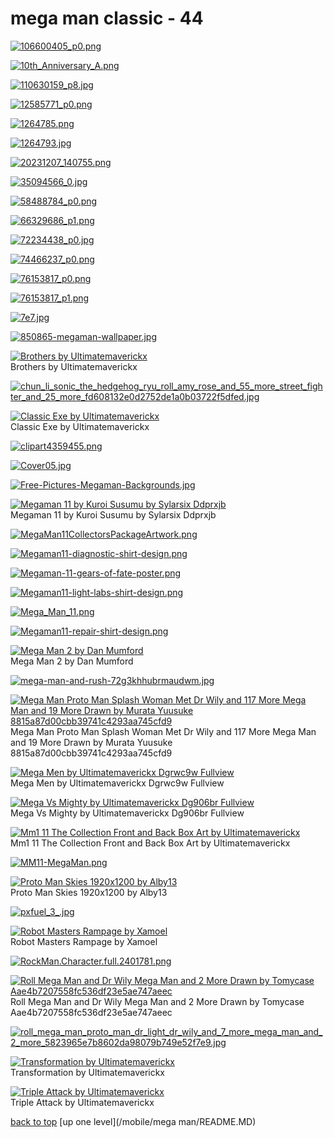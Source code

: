 # mega man classic - 44
[![106600405_p0.png](https://raw.githubusercontent.com/buckmanc/wallpapers/main/mobile/mega%20man/mega%20man%20classic/106600405_p0.png "106600405_p0.png")](https://raw.githubusercontent.com/buckmanc/wallpapers/main/mobile/mega%20man/mega%20man%20classic/106600405_p0.png)

[![10th_Anniversary_A.png](https://raw.githubusercontent.com/buckmanc/wallpapers/main/mobile/mega%20man/mega%20man%20classic/10th_Anniversary_A.png "10th_Anniversary_A.png")](https://raw.githubusercontent.com/buckmanc/wallpapers/main/mobile/mega%20man/mega%20man%20classic/10th_Anniversary_A.png)

[![110630159_p8.jpg](https://raw.githubusercontent.com/buckmanc/wallpapers/main/mobile/mega%20man/mega%20man%20classic/110630159_p8.jpg "110630159_p8.jpg")](https://raw.githubusercontent.com/buckmanc/wallpapers/main/mobile/mega%20man/mega%20man%20classic/110630159_p8.jpg)

[![12585771_p0.png](https://raw.githubusercontent.com/buckmanc/wallpapers/main/mobile/mega%20man/mega%20man%20classic/12585771_p0.png "12585771_p0.png")](https://raw.githubusercontent.com/buckmanc/wallpapers/main/mobile/mega%20man/mega%20man%20classic/12585771_p0.png)

[![1264785.png](https://raw.githubusercontent.com/buckmanc/wallpapers/main/mobile/mega%20man/mega%20man%20classic/1264785.png "1264785.png")](https://raw.githubusercontent.com/buckmanc/wallpapers/main/mobile/mega%20man/mega%20man%20classic/1264785.png)

[![1264793.jpg](https://raw.githubusercontent.com/buckmanc/wallpapers/main/mobile/mega%20man/mega%20man%20classic/1264793.jpg "1264793.jpg")](https://raw.githubusercontent.com/buckmanc/wallpapers/main/mobile/mega%20man/mega%20man%20classic/1264793.jpg)

[![20231207_140755.png](https://raw.githubusercontent.com/buckmanc/wallpapers/main/mobile/mega%20man/mega%20man%20classic/20231207_140755.png "20231207_140755.png")](https://raw.githubusercontent.com/buckmanc/wallpapers/main/mobile/mega%20man/mega%20man%20classic/20231207_140755.png)

[![35094566_0.jpg](https://raw.githubusercontent.com/buckmanc/wallpapers/main/mobile/mega%20man/mega%20man%20classic/35094566_0.jpg "35094566_0.jpg")](https://raw.githubusercontent.com/buckmanc/wallpapers/main/mobile/mega%20man/mega%20man%20classic/35094566_0.jpg)

[![58488784_p0.png](https://raw.githubusercontent.com/buckmanc/wallpapers/main/mobile/mega%20man/mega%20man%20classic/58488784_p0.png "58488784_p0.png")](https://raw.githubusercontent.com/buckmanc/wallpapers/main/mobile/mega%20man/mega%20man%20classic/58488784_p0.png)

[![66329686_p1.png](https://raw.githubusercontent.com/buckmanc/wallpapers/main/mobile/mega%20man/mega%20man%20classic/66329686_p1.png "66329686_p1.png")](https://raw.githubusercontent.com/buckmanc/wallpapers/main/mobile/mega%20man/mega%20man%20classic/66329686_p1.png)

[![72234438_p0.jpg](https://raw.githubusercontent.com/buckmanc/wallpapers/main/mobile/mega%20man/mega%20man%20classic/72234438_p0.jpg "72234438_p0.jpg")](https://raw.githubusercontent.com/buckmanc/wallpapers/main/mobile/mega%20man/mega%20man%20classic/72234438_p0.jpg)

[![74466237_p0.png](https://raw.githubusercontent.com/buckmanc/wallpapers/main/mobile/mega%20man/mega%20man%20classic/74466237_p0.png "74466237_p0.png")](https://raw.githubusercontent.com/buckmanc/wallpapers/main/mobile/mega%20man/mega%20man%20classic/74466237_p0.png)

[![76153817_p0.png](https://raw.githubusercontent.com/buckmanc/wallpapers/main/mobile/mega%20man/mega%20man%20classic/76153817_p0.png "76153817_p0.png")](https://raw.githubusercontent.com/buckmanc/wallpapers/main/mobile/mega%20man/mega%20man%20classic/76153817_p0.png)

[![76153817_p1.png](https://raw.githubusercontent.com/buckmanc/wallpapers/main/mobile/mega%20man/mega%20man%20classic/76153817_p1.png "76153817_p1.png")](https://raw.githubusercontent.com/buckmanc/wallpapers/main/mobile/mega%20man/mega%20man%20classic/76153817_p1.png)

[![7e7.jpg](https://raw.githubusercontent.com/buckmanc/wallpapers/main/mobile/mega%20man/mega%20man%20classic/7e7.jpg "7e7.jpg")](https://raw.githubusercontent.com/buckmanc/wallpapers/main/mobile/mega%20man/mega%20man%20classic/7e7.jpg)

[![850865-megaman-wallpaper.jpg](https://raw.githubusercontent.com/buckmanc/wallpapers/main/mobile/mega%20man/mega%20man%20classic/850865-megaman-wallpaper.jpg "850865-megaman-wallpaper.jpg")](https://raw.githubusercontent.com/buckmanc/wallpapers/main/mobile/mega%20man/mega%20man%20classic/850865-megaman-wallpaper.jpg)

[![Brothers by Ultimatemaverickx](https://raw.githubusercontent.com/buckmanc/wallpapers/main/mobile/mega%20man/mega%20man%20classic/brothers_by_ultimatemaverickx.jpg "Brothers by Ultimatemaverickx")](https://raw.githubusercontent.com/buckmanc/wallpapers/main/mobile/mega%20man/mega%20man%20classic/brothers_by_ultimatemaverickx.jpg)\
Brothers by Ultimatemaverickx

[![chun_li_sonic_the_hedgehog_ryu_roll_amy_rose_and_55_more_street_fighter_and_25_more_fd608132e0d2752de1a0b03722f5dfed.jpg](https://raw.githubusercontent.com/buckmanc/wallpapers/main/mobile/mega%20man/mega%20man%20classic/chun_li_sonic_the_hedgehog_ryu_roll_amy_rose_and_55_more_street_fighter_and_25_more_fd608132e0d2752de1a0b03722f5dfed.jpg "chun_li_sonic_the_hedgehog_ryu_roll_amy_rose_and_55_more_street_fighter_and_25_more_fd608132e0d2752de1a0b03722f5dfed.jpg")](https://raw.githubusercontent.com/buckmanc/wallpapers/main/mobile/mega%20man/mega%20man%20classic/chun_li_sonic_the_hedgehog_ryu_roll_amy_rose_and_55_more_street_fighter_and_25_more_fd608132e0d2752de1a0b03722f5dfed.jpg)

[![Classic Exe by Ultimatemaverickx](https://raw.githubusercontent.com/buckmanc/wallpapers/main/mobile/mega%20man/mega%20man%20classic/classic_exe_by_ultimatemaverickx.jpg "Classic Exe by Ultimatemaverickx")](https://raw.githubusercontent.com/buckmanc/wallpapers/main/mobile/mega%20man/mega%20man%20classic/classic_exe_by_ultimatemaverickx.jpg)\
Classic Exe by Ultimatemaverickx

[![clipart4359455.png](https://raw.githubusercontent.com/buckmanc/wallpapers/main/mobile/mega%20man/mega%20man%20classic/clipart4359455.png "clipart4359455.png")](https://raw.githubusercontent.com/buckmanc/wallpapers/main/mobile/mega%20man/mega%20man%20classic/clipart4359455.png)

[![Cover05.jpg](https://raw.githubusercontent.com/buckmanc/wallpapers/main/mobile/mega%20man/mega%20man%20classic/Cover05.jpg "Cover05.jpg")](https://raw.githubusercontent.com/buckmanc/wallpapers/main/mobile/mega%20man/mega%20man%20classic/Cover05.jpg)

[![Free-Pictures-Megaman-Backgrounds.jpg](https://raw.githubusercontent.com/buckmanc/wallpapers/main/mobile/mega%20man/mega%20man%20classic/Free-Pictures-Megaman-Backgrounds.jpg "Free-Pictures-Megaman-Backgrounds.jpg")](https://raw.githubusercontent.com/buckmanc/wallpapers/main/mobile/mega%20man/mega%20man%20classic/Free-Pictures-Megaman-Backgrounds.jpg)

[![Megaman 11 by Kuroi Susumu by Sylarsix Ddprxjb](https://raw.githubusercontent.com/buckmanc/wallpapers/main/mobile/mega%20man/mega%20man%20classic/megaman_11_by_kuroi_susumu_by_sylarsix_ddprxjb.jpg "Megaman 11 by Kuroi Susumu by Sylarsix Ddprxjb")](https://raw.githubusercontent.com/buckmanc/wallpapers/main/mobile/mega%20man/mega%20man%20classic/megaman_11_by_kuroi_susumu_by_sylarsix_ddprxjb.jpg)\
Megaman 11 by Kuroi Susumu by Sylarsix Ddprxjb

[![MegaMan11CollectorsPackageArtwork.png](https://raw.githubusercontent.com/buckmanc/wallpapers/main/mobile/mega%20man/mega%20man%20classic/MegaMan11CollectorsPackageArtwork.png "MegaMan11CollectorsPackageArtwork.png")](https://raw.githubusercontent.com/buckmanc/wallpapers/main/mobile/mega%20man/mega%20man%20classic/MegaMan11CollectorsPackageArtwork.png)

[![Megaman11-diagnostic-shirt-design.png](https://raw.githubusercontent.com/buckmanc/wallpapers/main/mobile/mega%20man/mega%20man%20classic/Megaman11-diagnostic-shirt-design.png "Megaman11-diagnostic-shirt-design.png")](https://raw.githubusercontent.com/buckmanc/wallpapers/main/mobile/mega%20man/mega%20man%20classic/Megaman11-diagnostic-shirt-design.png)

[![Megaman-11-gears-of-fate-poster.png](https://raw.githubusercontent.com/buckmanc/wallpapers/main/mobile/mega%20man/mega%20man%20classic/Megaman-11-gears-of-fate-poster.png "Megaman-11-gears-of-fate-poster.png")](https://raw.githubusercontent.com/buckmanc/wallpapers/main/mobile/mega%20man/mega%20man%20classic/Megaman-11-gears-of-fate-poster.png)

[![Megaman11-light-labs-shirt-design.png](https://raw.githubusercontent.com/buckmanc/wallpapers/main/mobile/mega%20man/mega%20man%20classic/Megaman11-light-labs-shirt-design.png "Megaman11-light-labs-shirt-design.png")](https://raw.githubusercontent.com/buckmanc/wallpapers/main/mobile/mega%20man/mega%20man%20classic/Megaman11-light-labs-shirt-design.png)

[![Mega_Man_11.png](https://raw.githubusercontent.com/buckmanc/wallpapers/main/mobile/mega%20man/mega%20man%20classic/Mega_Man_11.png "Mega_Man_11.png")](https://raw.githubusercontent.com/buckmanc/wallpapers/main/mobile/mega%20man/mega%20man%20classic/Mega_Man_11.png)

[![Megaman11-repair-shirt-design.png](https://raw.githubusercontent.com/buckmanc/wallpapers/main/mobile/mega%20man/mega%20man%20classic/Megaman11-repair-shirt-design.png "Megaman11-repair-shirt-design.png")](https://raw.githubusercontent.com/buckmanc/wallpapers/main/mobile/mega%20man/mega%20man%20classic/Megaman11-repair-shirt-design.png)

[![Mega Man 2 by Dan Mumford](https://raw.githubusercontent.com/buckmanc/wallpapers/main/mobile/mega%20man/mega%20man%20classic/mega_man_2_by_dan_mumford.jpg "Mega Man 2 by Dan Mumford")](https://raw.githubusercontent.com/buckmanc/wallpapers/main/mobile/mega%20man/mega%20man%20classic/mega_man_2_by_dan_mumford.jpg)\
Mega Man 2 by Dan Mumford

[![mega-man-and-rush-72g3khhubrmaudwm.jpg](https://raw.githubusercontent.com/buckmanc/wallpapers/main/mobile/mega%20man/mega%20man%20classic/mega-man-and-rush-72g3khhubrmaudwm.jpg "mega-man-and-rush-72g3khhubrmaudwm.jpg")](https://raw.githubusercontent.com/buckmanc/wallpapers/main/mobile/mega%20man/mega%20man%20classic/mega-man-and-rush-72g3khhubrmaudwm.jpg)

[![Mega Man Proto Man Splash Woman Met Dr Wily and 117 More Mega Man and 19 More Drawn by Murata Yuusuke 8815a87d00cbb39741c4293aa745cfd9](https://raw.githubusercontent.com/buckmanc/wallpapers/main/mobile/mega%20man/mega%20man%20classic/mega_man_proto_man_splash_woman_met_dr_wily_and_117_more_mega_man_and_19_more_drawn_by_murata_yuusuke_8815a87d00cbb39741c4293aa745cfd9.jpg "Mega Man Proto Man Splash Woman Met Dr Wily and 117 More Mega Man and 19 More Drawn by Murata Yuusuke 8815a87d00cbb39741c4293aa745cfd9")](https://raw.githubusercontent.com/buckmanc/wallpapers/main/mobile/mega%20man/mega%20man%20classic/mega_man_proto_man_splash_woman_met_dr_wily_and_117_more_mega_man_and_19_more_drawn_by_murata_yuusuke_8815a87d00cbb39741c4293aa745cfd9.jpg)\
Mega Man Proto Man Splash Woman Met Dr Wily and 117 More Mega Man and 19 More Drawn by Murata Yuusuke 8815a87d00cbb39741c4293aa745cfd9

[![Mega Men by Ultimatemaverickx Dgrwc9w Fullview](https://raw.githubusercontent.com/buckmanc/wallpapers/main/mobile/mega%20man/mega%20man%20classic/mega_men_by_ultimatemaverickx_dgrwc9w-fullview.jpg "Mega Men by Ultimatemaverickx Dgrwc9w Fullview")](https://raw.githubusercontent.com/buckmanc/wallpapers/main/mobile/mega%20man/mega%20man%20classic/mega_men_by_ultimatemaverickx_dgrwc9w-fullview.jpg)\
Mega Men by Ultimatemaverickx Dgrwc9w Fullview

[![Mega Vs Mighty by Ultimatemaverickx Dg906br Fullview](https://raw.githubusercontent.com/buckmanc/wallpapers/main/mobile/mega%20man/mega%20man%20classic/mega_vs_mighty_by_ultimatemaverickx_dg906br-fullview.jpg "Mega Vs Mighty by Ultimatemaverickx Dg906br Fullview")](https://raw.githubusercontent.com/buckmanc/wallpapers/main/mobile/mega%20man/mega%20man%20classic/mega_vs_mighty_by_ultimatemaverickx_dg906br-fullview.jpg)\
Mega Vs Mighty by Ultimatemaverickx Dg906br Fullview

[![Mm1 11 The Collection Front and Back Box Art by Ultimatemaverickx](https://raw.githubusercontent.com/buckmanc/wallpapers/main/mobile/mega%20man/mega%20man%20classic/mm1_11_the_collection_front_and_back_box_art_by_ultimatemaverickx.png "Mm1 11 The Collection Front and Back Box Art by Ultimatemaverickx")](https://raw.githubusercontent.com/buckmanc/wallpapers/main/mobile/mega%20man/mega%20man%20classic/mm1_11_the_collection_front_and_back_box_art_by_ultimatemaverickx.png)\
Mm1 11 The Collection Front and Back Box Art by Ultimatemaverickx

[![MM11-MegaMan.png](https://raw.githubusercontent.com/buckmanc/wallpapers/main/mobile/mega%20man/mega%20man%20classic/MM11-MegaMan.png "MM11-MegaMan.png")](https://raw.githubusercontent.com/buckmanc/wallpapers/main/mobile/mega%20man/mega%20man%20classic/MM11-MegaMan.png)

[![Proto Man Skies 1920x1200 by Alby13](https://raw.githubusercontent.com/buckmanc/wallpapers/main/mobile/mega%20man/mega%20man%20classic/proto_man_skies_1920x1200_by_alby13.jpg "Proto Man Skies 1920x1200 by Alby13")](https://raw.githubusercontent.com/buckmanc/wallpapers/main/mobile/mega%20man/mega%20man%20classic/proto_man_skies_1920x1200_by_alby13.jpg)\
Proto Man Skies 1920x1200 by Alby13

[![pxfuel_3_.jpg](https://raw.githubusercontent.com/buckmanc/wallpapers/main/mobile/mega%20man/mega%20man%20classic/pxfuel_3_.jpg "pxfuel_3_.jpg")](https://raw.githubusercontent.com/buckmanc/wallpapers/main/mobile/mega%20man/mega%20man%20classic/pxfuel_3_.jpg)

[![Robot Masters Rampage by Xamoel](https://raw.githubusercontent.com/buckmanc/wallpapers/main/mobile/mega%20man/mega%20man%20classic/robot_masters_rampage_by_xamoel.jpg "Robot Masters Rampage by Xamoel")](https://raw.githubusercontent.com/buckmanc/wallpapers/main/mobile/mega%20man/mega%20man%20classic/robot_masters_rampage_by_xamoel.jpg)\
Robot Masters Rampage by Xamoel

[![RockMan._Character_.full.2401781.png](https://raw.githubusercontent.com/buckmanc/wallpapers/main/mobile/mega%20man/mega%20man%20classic/RockMan._Character_.full.2401781.png "RockMan._Character_.full.2401781.png")](https://raw.githubusercontent.com/buckmanc/wallpapers/main/mobile/mega%20man/mega%20man%20classic/RockMan._Character_.full.2401781.png)

[![Roll Mega Man and Dr Wily Mega Man and 2 More Drawn by Tomycase Aae4b7207558fc536df23e5ae747aeec](https://raw.githubusercontent.com/buckmanc/wallpapers/main/mobile/mega%20man/mega%20man%20classic/roll_mega_man_and_dr_wily_mega_man_and_2_more_drawn_by_tomycase_aae4b7207558fc536df23e5ae747aeec.png "Roll Mega Man and Dr Wily Mega Man and 2 More Drawn by Tomycase Aae4b7207558fc536df23e5ae747aeec")](https://raw.githubusercontent.com/buckmanc/wallpapers/main/mobile/mega%20man/mega%20man%20classic/roll_mega_man_and_dr_wily_mega_man_and_2_more_drawn_by_tomycase_aae4b7207558fc536df23e5ae747aeec.png)\
Roll Mega Man and Dr Wily Mega Man and 2 More Drawn by Tomycase Aae4b7207558fc536df23e5ae747aeec

[![roll_mega_man_proto_man_dr_light_dr_wily_and_7_more_mega_man_and_2_more_5823965e7b8602da98079b749e52f7e9.jpg](https://raw.githubusercontent.com/buckmanc/wallpapers/main/mobile/mega%20man/mega%20man%20classic/roll_mega_man_proto_man_dr_light_dr_wily_and_7_more_mega_man_and_2_more_5823965e7b8602da98079b749e52f7e9.jpg "roll_mega_man_proto_man_dr_light_dr_wily_and_7_more_mega_man_and_2_more_5823965e7b8602da98079b749e52f7e9.jpg")](https://raw.githubusercontent.com/buckmanc/wallpapers/main/mobile/mega%20man/mega%20man%20classic/roll_mega_man_proto_man_dr_light_dr_wily_and_7_more_mega_man_and_2_more_5823965e7b8602da98079b749e52f7e9.jpg)

[![Transformation by Ultimatemaverickx](https://raw.githubusercontent.com/buckmanc/wallpapers/main/mobile/mega%20man/mega%20man%20classic/transformation_by_ultimatemaverickx.png "Transformation by Ultimatemaverickx")](https://raw.githubusercontent.com/buckmanc/wallpapers/main/mobile/mega%20man/mega%20man%20classic/transformation_by_ultimatemaverickx.png)\
Transformation by Ultimatemaverickx

[![Triple Attack by Ultimatemaverickx](https://raw.githubusercontent.com/buckmanc/wallpapers/main/mobile/mega%20man/mega%20man%20classic/triple_attack_by_ultimatemaverickx.png "Triple Attack by Ultimatemaverickx")](https://raw.githubusercontent.com/buckmanc/wallpapers/main/mobile/mega%20man/mega%20man%20classic/triple_attack_by_ultimatemaverickx.png)\
Triple Attack by Ultimatemaverickx



[back to top](#)
[up one level](/mobile/mega man/README.MD)

